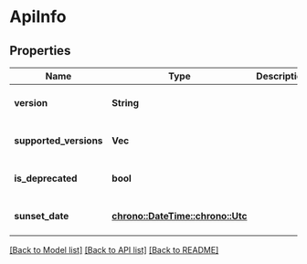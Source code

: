 # ApiInfo

## Properties
Name | Type | Description | Notes
------------ | ------------- | ------------- | -------------
**version** | **String** |  | [optional] [default to None]
**supported_versions** | **Vec<String>** |  | [optional] [default to None]
**is_deprecated** | **bool** |  | [optional] [default to None]
**sunset_date** | [**chrono::DateTime::<chrono::Utc>**](DateTime.md) |  | [optional] [default to None]

[[Back to Model list]](../README.md#documentation-for-models) [[Back to API list]](../README.md#documentation-for-api-endpoints) [[Back to README]](../README.md)


